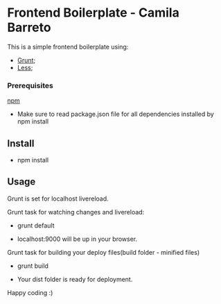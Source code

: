 # Frontend Boilerplate - Camila Barreto
This is a simple frontend boilerplate using:
- [Grunt](https://gruntjs.com/);
- [Less](http://lesscss.org/);

### Prerequisites
[npm](https://www.npmjs.com/)

- Make sure to read package.json file for all dependencies installed by npm install

## Install
* npm install

## Usage
Grunt is set for localhost livereload.

Grunt task for watching changes and livereload:
* grunt default
 - localhost:9000 will be up in your browser.

Grunt task for building your deploy files(build folder - minified files)
* grunt build

- Your dist folder is ready for deployment.

Happy coding :)
